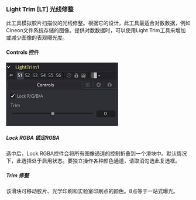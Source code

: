 ### Light Trim [LT] 光线修整

此工具模拟胶片扫描仪的光线修整。根据它的设计，此工具最适合对数数据，例如Cineon文件系统存储的图像。提供对数数据时，可以使用Light Trim工具来增加或减少图像的表观曝光度。

#### Controls 控件

![LT_Controls](images/LT_Controls.png)

##### Lock RGBA 锁定RGBA

选中后，Lock RGBA控件会将所有图像通道的控制折叠到一个滑块中。默认情况下，此选择处于启用状态。要独立操作各种颜色通道，请取消勾选此复选框。

##### Trim 修整

该滑块可移动胶片、光学印刷和实验室印刷点的颜色。8点等于一站式曝光。